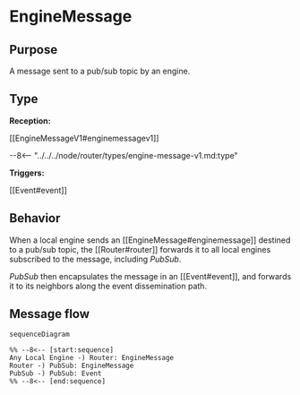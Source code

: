 <div class="message" markdown>


# EngineMessage


<div id="enginemessage-pubsub"></div>

## Purpose


<!-- --8<-- [start:purpose] -->
A message sent to a pub/sub topic by an engine.
<!-- --8<-- [end:purpose] -->

## Type


<!-- --8<-- [start:type] -->
**Reception:**

[[EngineMessageV1#enginemessagev1]]

--8<-- "../../../node/router/types/engine-message-v1.md:type"

**Triggers:**

[[Event#event]]
<!-- --8<-- [end:type] -->


## Behavior


<!-- --8<-- [start:behavior] -->
When a local engine sends an [[EngineMessage#enginemessage]] destined to a pub/sub topic,
the [[Router#router]] forwards it to all local engines subscribed to the message, including *PubSub*.

*PubSub* then encapsulates the message in an [[Event#event]],
and forwards it to its neighbors along the event dissemination path.
<!-- --8<-- [end:behavior] -->

## Message flow


<!-- --8<-- [start:messages] -->
```mermaid
sequenceDiagram

%% --8<-- [start:sequence]
Any Local Engine -) Router: EngineMessage
Router -) PubSub: EngineMessage
PubSub -) PubSub: Event
%% --8<-- [end:sequence]
```
<!-- --8<-- [end:messages] -->

</div>

